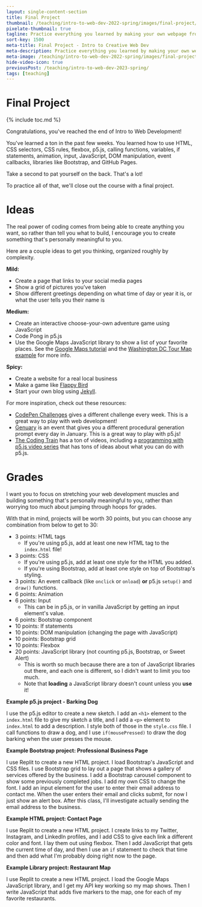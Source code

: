 ```yaml
---
layout: single-content-section
title: Final Project
thumbnail: /teaching/intro-to-web-dev-2022-spring/images/final-project/final-project.png
pixelate-thumbnail: true
tagline: Practice everything you learned by making your own webpage from scratch!
sort-key: 1500
meta-title: Final Project - Intro to Creative Web Dev
meta-description: Practice everything you learned by making your own webpage from scratch!
meta-image: /teaching/intro-to-web-dev-2022-spring/images/final-project/final-project.png
hide-video-icon: true
previousPost: /teaching/intro-to-web-dev-2023-spring/
tags: [teaching]
---
```


# Final Project

{% include toc.md %}

Congratulations, you've reached the end of Intro to Web Development!

You've learned a ton in the past few weeks. You learned how to use HTML, CSS selectors, CSS rules, flexbox, p5.js, calling functions, variables, if statements, animation, input, JavaScript, DOM manipulation, event callbacks, libraries like Bootstrap, and GitHub Pages.

Take a second to pat yourself on the back. That's a lot!

To practice all of that, we'll close out the course with a final project.

# Ideas

The real power of coding comes from being able to create anything you want, so rather than tell you what to build, I encourage you to create something that's personally meaningful to you.

Here are a couple ideas to get you thinking, organized roughly by complexity.

**Mild:**

- Create a page that links to your social media pages
- Show a grid of pictures you've taken
- Show different greetings depending on what time of day or year it is, or what the user tells you their name is

**Medium:**

- Create an interactive choose-your-own adventure game using JavaScript
- Code Pong in p5.js
- Use the Google Maps JavaScript library to show a list of your favorite places. See the [Google Maps tutorial](/tutorials/google-cloud/maps) and the [Washington DC Tour Map example](/examples/javascript/washington-dc-tour) for more info.

**Spicy:**

- Create a website for a real local business
- Make a game like [Flappy Bird](https://en.wikipedia.org/wiki/Flappy_Bird)
- Start your own blog using [Jekyll](/tutorials/html/jekyll).

For more inspiration, check out these resources:

- [CodePen Challenges](https://codepen.io/challenges) gives a different challenge every week. This is a great way to play with web development!
- [Genuary](https://genuary.art/prompts) is an event that gives you a different procedural generation prompt every day in January. This is a great way to play with p5.js!
- [The Coding Train](https://thecodingtrain.com/) has a ton of videos, including a [programming with p5.js video series](https://thecodingtrain.com/beginners/p5js/) that has tons of ideas about what you can do with p5.js.

# Grades

I want you to focus on stretching your web development muscles and building something that's personally meaningful to you, rather than worrying too much about jumping through hoops for grades.

With that in mind, projects will be worth 30 points, but you can choose any combination from below to get to 30:

- 3 points: HTML tags
  - If you're using p5.js, add at least one new HTML tag to the `index.html` file!
- 3 points: CSS
  - If you're using p5.js, add at least one style for the HTML you added.
  - If you're using Bootstrap, add at least one style on top of Bootstrap's styling.
- 3 points: An event callback (like `onclick` or `onload`) **or** p5.js `setup()` and `draw()` functions.
- 6 points: Animation
- 6 points: Input
  - This can be in p5.js, or in vanilla JavaScript by getting an input element's value.
- 6 points: Bootstrap component
- 10 points: If statements
- 10 points: DOM manipulation (changing the page with JavaScript)
- 10 points: Bootstrap grid
- 10 points: Flexbox
- 20 points: JavaScript library (not counting p5.js, Bootstrap, or Sweet Alert)
  - This is worth so much because there are a ton of JavaScript libraries out there, and each one is different, so I didn't want to limit you too much.
  - Note that **loading** a JavaScript library doesn't count unless you **use** it!

**Example p5.js project - Barking Dog**

I use the p5.js editor to create a new sketch. I add an `<h1>` element to the `index.html` file to give my sketch a title, and I add a `<p>` element to `index.html` to add a description. I style both of those in the `style.css` file. I call functions to draw a dog, and I use `if(mousePressed)` to draw the dog barking when the user presses the mouse.

**Example Bootstrap project: Professional Business Page**

I use Replit to create a new HTML project. I load Bootstrap's JavaScript and CSS files. I use Bootstrap grid to lay out a page that shows a gallery of services offered by the business. I add a Bootstrap carousel component to show some previously completed jobs. I add my own CSS to change the font. I add an input element for the user to enter their email address to contact me. When the user enters their email and clicks submit, for now I just show an alert box. After this class, I'll investigate actually sending the email address to the business.

**Example HTML project: Contact Page**

I use Replit to create a new HTML project. I create links to my Twitter, Instagram, and LinkedIn profiles, and I add CSS to give each link a different color and font. I lay them out using flexbox. Then I add JavaScript that gets the current time of day, and then I use an `if` statement to check that time and then add what I'm probably doing right now to the page.

**Example Library project: Restaurant Map**

I use Replit to create a new HTML project. I load the Google Maps JavaScript library, and I get my API key working so my map shows. Then I write JavaScript that adds five markers to the map, one for each of my favorite restaurants.
